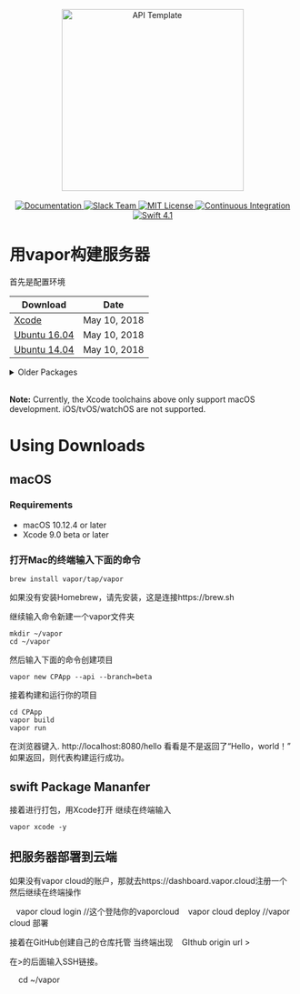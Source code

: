 <p align="center">
    <img src="https://user-images.githubusercontent.com/1342803/36623515-7293b4ec-18d3-11e8-85ab-4e2f8fb38fbd.png" width="320" alt="API Template">
    <br>
    <br>
    <a href="http://docs.vapor.codes/3.0/">
        <img src="http://img.shields.io/badge/read_the-docs-2196f3.svg" alt="Documentation">
    </a>
    <a href="http://vapor.team">
        <img src="http://vapor.team/badge.svg" alt="Slack Team">
    </a>
    <a href="LICENSE">
        <img src="http://img.shields.io/badge/license-MIT-brightgreen.svg" alt="MIT License">
    </a>
    <a href="https://circleci.com/gh/vapor/api-template">
        <img src="https://circleci.com/gh/vapor/api-template.svg?style=shield" alt="Continuous Integration">
    </a>
    <a href="https://swift.org">
        <img src="http://img.shields.io/badge/swift-4.1-brightgreen.svg" alt="Swift 4.1">
    </a>
</center>

# 用vapor构建服务器

首先是配置环境

| Download | Date |
|----------|------|
| [Xcode](https://storage.googleapis.com/swift-tensorflow/mac/swift-tensorflow-DEVELOPMENT-2018-05-10-a-osx.pkg) | May 10, 2018 |
| [Ubuntu 16.04](https://storage.googleapis.com/swift-tensorflow/ubuntu16.04/swift-tensorflow-DEVELOPMENT-2018-05-10-a-ubuntu16.04.tar.gz) | May 10, 2018 |
| [Ubuntu 14.04](https://storage.googleapis.com/swift-tensorflow/ubuntu14.04/swift-tensorflow-DEVELOPMENT-2018-05-10-a-ubuntu14.04.tar.gz) | May 10, 2018 |

<details>
  <summary>Older Packages</summary>

### Xcode

| Download |
|----------|
| [May 3, 2018](https://storage.googleapis.com/swift-tensorflow/mac/swift-tensorflow-DEVELOPMENT-2018-05-03-a-osx.pkg) |
| [April 26, 2018](https://storage.googleapis.com/swift-tensorflow/mac/swift-tensorflow-DEVELOPMENT-2018-04-26-a-osx.pkg) |

### Ubuntu 16.04

| Download |
|----------|
| [May 3, 2018](https://storage.googleapis.com/swift-tensorflow/ubuntu16.04/swift-tensorflow-DEVELOPMENT-2018-05-03-a-ubuntu16.04.tar.gz) |
| [April 26, 2018](https://storage.googleapis.com/swift-tensorflow/ubuntu16.04/swift-tensorflow-DEVELOPMENT-2018-04-26-a-ubuntu16.04.tar.gz) |

### Ubuntu 14.04

| Download |
|----------|
| [May 3, 2018](https://storage.googleapis.com/swift-tensorflow/ubuntu14.04/swift-tensorflow-DEVELOPMENT-2018-05-03-a-ubuntu14.04.tar.gz) |
| [April 26, 2018](https://storage.googleapis.com/swift-tensorflow/ubuntu14.04/swift-tensorflow-DEVELOPMENT-2018-04-26-a-ubuntu14.04.tar.gz) |

</details>
<br/>

**Note:** Currently, the Xcode toolchains above only support macOS development. iOS/tvOS/watchOS are not supported.

# Using Downloads

## macOS

### Requirements

* macOS 10.12.4 or later
* Xcode 9.0 beta or later

### 打开Mac的终端输入下面的命令
    
    brew install vapor/tap/vapor
    
    
如果没有安装Homebrew，请先安装，这是连接https://brew.sh 

继续输入命令新建一个vapor文件夹
    
    mkdir ~/vapor
    cd ~/vapor
    
然后输入下面的命令创建项目
    
    vapor new CPApp --api --branch=beta
    
接着构建和运行你的项目

    cd CPApp
    vapor build
    vapor run
    
在浏览器键入. http://localhost:8080/hello 看看是不是返回了“Hello，world！”
如果返回，则代表构建运行成功。

## swift Package Mananfer

接着进行打包，用Xcode打开
继续在终端输入

    vapor xcode -y
   
## 把服务器部署到云端
 如果没有vapor cloud的账户，那就去https://dashboard.vapor.cloud注册一个
 然后继续在终端操作
    
    vapor cloud login      //这个登陆你的vaporcloud
    vapor cloud deploy     //vapor cloud 部署
    
 接着在GitHub创建自己的仓库托管
 当终端出现
    GIthub origin url
    >

  在>的后面输入SSH链接。
  
    
  cd ~/vapor
   






